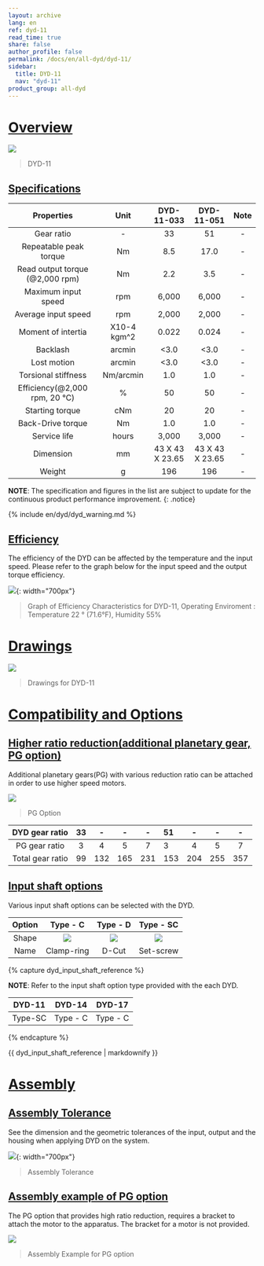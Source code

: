 ```yaml
---
layout: archive
lang: en
ref: dyd-11
read_time: true
share: false
author_profile: false
permalink: /docs/en/all-dyd/dyd-11/
sidebar:
  title: DYD-11
  nav: "dyd-11"
product_group: all-dyd
---
```


# [Overview](#overview)

![](/assets/images/dyd/dyd_11_product_image_01.png)

> DYD-11

## [Specifications](#specifications)

|             Properties             |    Unit     |   DYD-11-033    |   DYD-11-051    | Note |
|:----------------------------------:|:-----------:|:---------------:|:---------------:|:----:|
|             Gear ratio             |      -      |       33        |       51        |  -   |
|       Repeatable peak torque       |     Nm      |       8.5       |      17.0       |  -   |
| Read output torque<br>(@2,000 rpm) |     Nm      |       2.2       |       3.5       |  -   |
|        Maximum input speed         |     rpm     |      6,000      |      6,000      |  -   |
|        Average input speed         |     rpm     |      2,000      |      2,000      |  -   |
|         Moment of intertia         | X10-4 kgm^2 |      0.022      |      0.024      |  -   |
|              Backlash              |   arcmin    |      <3.0       |      <3.0       |  -   |
|            Lost motion             |   arcmin    |      <3.0       |      <3.0       |  -   |
|        Torsional stiffness         |  Nm/arcmin  |       1.0       |       1.0       |  -   |
| Efficiency(@2,000 rpm, 20 &#8451;) |      %      |       50        |       50        |  -   |
|          Starting torque           |     cNm     |       20        |       20        |  -   |
|         Back-Drive torque          |     Nm      |       1.0       |       1.0       |  -   |
|            Service life            |    hours    |      3,000      |      3,000      |  -   |
|             Dimension              |     mm      | 43 X 43 X 23.65 | 43 X 43 X 23.65 |  -   |
|               Weight               |      g      |       196       |       196       |  -   |

**NOTE**: The specification and figures in the list are subject to update for the continuous product performance improvement.
{: .notice}

{% include en/dyd/dyd_warning.md %}

## [Efficiency](#efficiency)

The efficiency of the DYD can be affected by the temperature and the input speed. Please refer to the graph below for the input speed and the output torque efficiency.

![](/assets/images/dyd/dyd_11_efficiency.png){: width="700px"}

> Graph of Efficiency Characteristics for DYD-11, Operating Enviroment : Temperature 22 &deg; (71.6&deg;F), Humidity 55%

# [Drawings](#drawings)

![](/assets/images/dyd/dyd_11_drawings.png)

> Drawings for DYD-11

# [Compatibility and Options](#compatibility-and-options)

## [Higher ratio reduction(additional planetary gear, PG option)](#higher-ratio-reductionadditional-planetary-gear-pg-option)

Additional planetary gears(PG) with various reduction ratio can be attached in order to use higher speed motors.

![](/assets/images/dyd/dyd_11_pg_option_01.png)

> PG Option

|  DYD gear ratio  | 33 |  -  |  -  |  -  | 51  |  -  |  -  |  -  |
|:----------------:|:--:|:---:|:---:|:---:|:----|:---:|:---:|:---:|
|  PG gear ratio   | 3  |  4  |  5  |  7  | 3   |  4  |  5  |  7  |
| Total gear ratio | 99 | 132 | 165 | 231 | 153 | 204 | 255 | 357 |

## [Input shaft options](#input-shaft-option)

Various input shaft options can be selected with the DYD.

| Option |                   Type - C                    |               Type - D                |                 Type - SC                 |
|:------:|:---------------------------------------------:|:-------------------------------------:|:-----------------------------------------:|
| Shape  | ![](/assets/images/dyd/dyd_clamp_ring_01.png) | ![](/assets/images/dyd/dyd_d_cut.png) | ![](/assets/images/dyd/dyd_set_screw.png) |
|  Name  |                  Clamp-ring                   |                 D-Cut                 |                 Set-screw                 |

{% capture dyd_input_shaft_reference %}

**NOTE**: Refer to the input shaft option type provided with the each DYD.

| DYD-11  |  DYD-14  |  DYD-17  |
|:-------:|:--------:|:--------:|
| Type-SC | Type - C | Type - C |

{% endcapture %}

<div class="notice">{{ dyd_input_shaft_reference | markdownify }}</div>

# [Assembly](#assembly)

## [Assembly Tolerance](#assembly-tolerance)

See the dimension and the geometric tolerances of the input, output and the housing when applying DYD on the system.

![](/assets/images/dyd/dyd_11_assembly_tollerance_01.png){: width="700px"}

> Assembly Tolerance

## [Assembly example of PG option](#assembly-example-of-pg-option)

The PG option that provides high ratio reduction, requires a bracket to attach the motor to the apparatus. The bracket for a motor is not provided.

![](/assets/images/dyd/dyd_11_pg_option_assembly_01.png)

> Assembly Example for PG option
